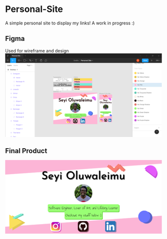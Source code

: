 # Personal-Site
A simple personal site to display my links! A work in progress :)
## Figma
Used for wireframe and design
![Figma Wireframe](https://raw.githubusercontent.com/Wadboy70/Personal-Site/master/readmeAssets/Figma.png)
## Final Product
![Final Product](https://raw.githubusercontent.com/Wadboy70/Personal-Site/master/readmeAssets/FinalProduct.png)
